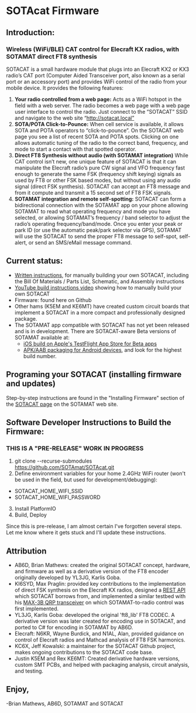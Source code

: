 # SOTAcat Firmware

## Introduction:

### Wireless (WiFi/BLE) CAT control for Elecraft KX radios, with SOTAMAT direct FT8 synthesis

SOTACAT is a small hardware module that plugs into an Elecraft KX2 or KX3 radio’s CAT port (Computer Aided Transceiver port, also known as a serial port or an accessory port) and provides WiFi control of the radio from your mobile device. It provides the following features:

1. **Your radio controlled from a web page:**
   Acts as a WiFi hotspot in the field with a web server. The radio becomes a web page with a web page user interface to control the radio. Just connect to the “SOTACAT” SSID and navigate to the web site “http://sotacat.local”
2. **SOTA/POTA Click-to-Pounce:**
   When cell service is available, it allows SOTA and POTA operators to “click-to-pounce”. On the SOTACAT web page you see a list of recent SOTA and POTA spots. Clicking on one allows automatic tuning of the radio to the correct band, frequency, and mode to start a contact with that spotted operator.
3. **Direct FT8 Synthesis without audio (with SOTAMAT integration)**
   While CAT control isn’t new, one unique feature of SOTACAT is that it can manipulate the Elecraft radio’s pure CW signal and VFO frequency fast enough to generate the same FSK (frequency shift keying) signals as used by FT8 or other FSK based modes, but without using any audio signal (direct FSK synthesis). SOTACAT can accept an FT8 message and from it compute and transmit a 15 second set of FT8 FSK signals.
4. **SOTAMAT integration and remote self-spotting:**
   SOTACAT can form a bidirectional connection with the SOTAMAT app on your phone allowing SOTAMAT to read what operating frequency and mode you have selected, or allowing SOTAMAT’s frequency / band selector to adjust the radio’s operating frequency/band/mode. Once you enter your peak or park ID (or use the automatic peak/park selector via GPS), SOTAMAT will use the SOTACAT to send the proper FT8 message to self-spot, self-alert, or send an SMS/eMail message command.

## Current status:

- [Written instructions](https://github.com/SOTAmat/SOTAcat/blob/main/Docs/Hardware/SOTACAT%20BOM%20-%20schematic%20-%20assembly%20instructions.pdf), for manually building your own SOTACAT, including the Bill Of Materials / Parts List, Schematic, and Assembly instructions
- [YouTube build instructions video](https://www.youtube.com/watch?v=iD3S-9icRn0) showing how to manually build your own SOTACAT
- Firmware: found here on Github
- Other hams (K5EM and KE6MT) have created custom circuit boards that implement a SOTACAT in a more compact and professionally designed package.
- The SOTAMAT app compatible with SOTACAT has not yet been released and is in development. There are SOTACAT-aware Beta versions of SOTAMAT available at:
  - [iOS build on Apple's TestFlight App Store for Beta apps](https://testflight.apple.com/join/UQuW6g1E)
  - [APK/AAB packaging for Android devices](https://1drv.ms/f/s!AhZ33h8betkWjOpAp6J0kgMQex3OWQ?e=xlfzSQ), and look for the highest build number.

## Programing your SOTACAT (installing firmware and updates)

Step-by-step instructions are found in the "Installing Firmware" section of the [SOTACAT page](https://sotamat.com/sotacat#InstallingFirmware) on the SOTAMAT web site.

## Software Developer Instructions to Build the Firmware:

### THIS IS A "PRE-RELEASE" WORK IN PROGRESS

1. git clone --recurse-submodules https://github.com/SOTAmat/SOTAcat.git
2. Define environment variables for your home 2.4GHz WiFi router (won't be used in the field, but used for development/debugging):

- SOTACAT_HOME_WIFI_SSID
- SOTACAT_HOME_WIFI_PASSWORD

3. Install PlatformIO
4. Build, Deploy

Since this is pre-release, I am almost certain I've forgotten several steps. Let me know where it gets stuck and I'll update these instructions.

## Attribution

- AB6D, Brian Mathews: created the original SOTACAT concept, hardware, and firmware as well as a derivative version of the FT8 encoder originally developed by YL3JG, Karlis Goba.
- KI6SYD, Max Praglin: provided key contributions to the implementation of direct FSK synthesis on the Elecraft KX radios, designed a [REST API](https://app.swaggerhub.com/apis-docs/KI6SYD_1/MAX-3B/1.0.2) which SOTACAT borrows from, and implemented a similar testbed with his [MAX-3B QRP transceiver](https://www.ki6syd.com/max-3b-qrp-radio) on which SOTAMAT-to-radio control was first implemented.
- YL3JG, Karlis Goba: developed the original 'ft8_lib' FT8 CODEC. A derivative version was later created for encoding use in SOTACAT, and ported to C# for encoding in SOTAMAT by AB6D.
- Elecraft: N6KR, Wayne Burdick, and N1AL, Alan, provided guidance on control of Elecraft radios and Mathcad analysis of FT8 FSK harmonics.
- KC6X, Jeff Kowalski: a maintainer for the SOTACAT Github project, makes ongoing contributions to the SOTACAT code base.
- Justin K5EM and Rex KE6MT: Created derivative hardware versions, custom SMT PCBs, and helped with packaging analysis, circuit analysis, and testing.

## Enjoy,

-Brian Mathews, AB6D, SOTAMAT and SOTACAT

